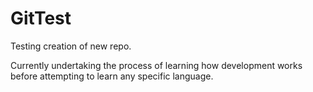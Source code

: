 # GitTest
Testing creation of new repo.

Currently undertaking the process of learning how development works before attempting to learn any specific language.

